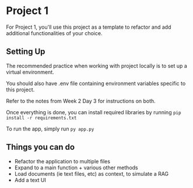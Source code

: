 # Project 1

For Project 1, you'll use this project as a template to refactor and add additional functionalities of your choice.

## Setting Up
The recommended practice when working with project locally is to set up a virtual environment.

You should also have .env file containing environment variables specific to this project.

Refer to the notes from Week 2 Day 3 for instructions on both.

Once everything is done, you can install required libraries by running `pip install -r requirements.txt`

To run the app, simply run `py app.py`

## Things you can do
- Refactor the application to multiple files 
- Expand to a main function + various other methods
- Load documents (ie text files, etc) as context, to simulate a RAG
- Add a text UI